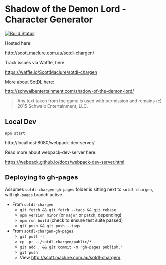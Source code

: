 # Shadow of the Demon Lord - Character Generator

[![Build Status](https://travis-ci.org/ScottMaclure/sotdl-chargen.svg?branch=master)](https://travis-ci.org/ScottMaclure/sotdl-chargen)


Hosted here:

http://scott.maclure.com.au/sotdl-chargen/

Track issues via Waffle, here:

https://waffle.io/ScottMaclure/sotdl-chargen

More about SotDL here:

http://schwalbentertainment.com/shadow-of-the-demon-lord/

> Any text taken from the game is used with permission and remains (c) 2015 Schwalb Entertainment, LLC.

## Local Dev

```
npm start
```

http://localhost:8080/webpack-dev-server/

Read more about webpack-dev-server here:

https://webpack.github.io/docs/webpack-dev-server.html

## Deploying to gh-pages

Assumes `sotdl-chargen-gh-pages` folder is sitting next to `sotdl-chargen`, with `gh-pages` branch active.

- From `sotdl-chargen`
    - `git fetch && git fetch --tags && git rebase`
    - `npm version minor` (or `major` or `patch`, depending)
    - `npm run build` (check to ensure test suite passed)
    - `git push && git push --tags`
- From `sotdl-chargen-gh-pages`
    - `git pull -r`
    - `cp -pr ../sotdl-chargen/public/* .`
    - `git add . && git commit -m "gh-pages publish."`
    - `git push`
    - View <http://scott.maclure.com.au/sotdl-chargen/>
